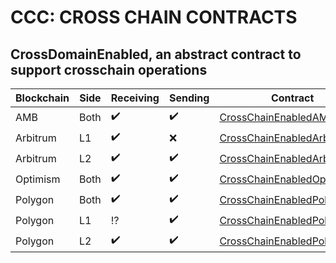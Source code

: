 # CCC: CROSS CHAIN CONTRACTS

## CrossDomainEnabled, an abstract contract to support crosschain operations

| Blockchain | Side | Receiving          | Sending            | Contract                                                                 |
|------------|------|--------------------|--------------------|--------------------------------------------------------------------------|
| AMB        | Both | :heavy_check_mark: | :heavy_check_mark: | [CrossChainEnabledAMB](contracts/CrossChainEnabledAMB.sol)               |
| Arbitrum   | L1   | :heavy_check_mark: | :x:                | [CrossChainEnabledArbitrumL1](contracts/CrossChainEnabledArbitrumL1.sol) |
| Arbitrum   | L2   | :heavy_check_mark: | :heavy_check_mark: | [CrossChainEnabledArbitrumL2](contracts/CrossChainEnabledArbitrumL2.sol) |
| Optimism   | Both | :heavy_check_mark: | :heavy_check_mark: | [CrossChainEnabledOptimism](contracts/CrossChainEnabledOptimism.sol)     |
| Polygon    | Both | :heavy_check_mark: | :heavy_check_mark: | [CrossChainEnabledPolygon](contracts/CrossChainEnabledPolygon.sol)       |
| Polygon    | L1   | :interrobang:      | :heavy_check_mark: | [CrossChainEnabledPolygonL1](contracts/CrossChainEnabledPolygonL1.sol)   |
| Polygon    | L2   | :heavy_check_mark: | :heavy_check_mark: | [CrossChainEnabledPolygonL2](contracts/CrossChainEnabledPolygonL2.sol)   |